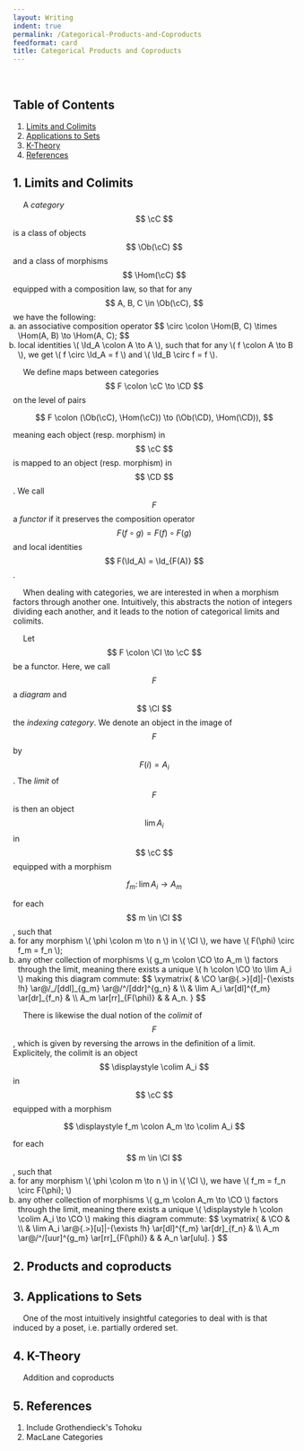 ```yaml
---
layout: Writing
indent: true
permalink: /Categorical-Products-and-Coproducts
feedformat: card
title: Categorical Products and Coproducts
---
```

<style>
    ol.list-style {
        margin-top: -15px;
        margin-bottom: 0px;
        margin-left: -15px;
    }
}
</style>
$$ \newcommand{\cC}{\mathcal{C}} \newcommand{\CD}{\mathcal{D}} \newcommand{\CI}{\mathcal{I}} \newcommand{\CO}{\mathcal{O}} \DeclareMathOperator{\colim}{colim} \DeclareMathOperator{\Ob}{Ob} \DeclareMathOperator{\Hom}{Hom} \DeclareMathOperator{\Id}{Id} $$
<br>
## Table of Contents
1. [Limits and Colimits](#1-limits-and-colimits)
2. [Applications to Sets](#2-applications-to-sets)
3. [K-Theory](#3-k-theory)
4. [References](#4-references)

## 1. Limits and Colimits

&emsp; A *category* $$ \cC $$ is a class of objects $$ \Ob(\cC) $$ and a class of morphisms $$ \Hom(\cC) $$ equipped with a composition law, so that for any $$ A, B, C \in \Ob(\cC), $$ we have the following: 
<ol type="a" class="list-style">
  <li>an associative composition operator $$ \circ \colon \Hom(B, C) \times \Hom(A, B) \to \Hom(A, C); $$</li>
  <li>local identities \( \Id_A \colon A \to A \), such that for any \( f \colon A \to B \), we get \( f \circ \Id_A = f \) and \( \Id_B \circ f = f \).</li>
</ol> 

&emsp; We define maps between categories $$ F \colon \cC \to \CD $$ on the level of pairs 

$$ 
    F \colon (\Ob(\cC), \Hom(\cC)) \to (\Ob(\CD), \Hom(\CD)),
$$

meaning each object (resp. morphism) in $$ \cC $$ is mapped to an object (resp. morphism) in $$ \CD $$. We call $$ F $$ a *functor* if it preserves the composition operator $$ F(f \circ g) = F(f) \circ F(g) $$ and local identities $$ F(\Id_A) = \Id_{F(A)} $$.

&emsp; When dealing with categories, we are interested in when a morphism factors through another one. Intuitively, this abstracts the notion of integers dividing each another, and it leads to the notion of categorical limits and colimits. 

&emsp; Let $$ F \colon \CI \to \cC $$ be a functor. Here, we call $$ F $$ a *diagram* and $$ \CI $$ the *indexing category*. We denote an object in the image of $$ F $$ by $$ F(i) = A_i $$. The *limit* of $$ F $$ is then an object $$ \lim A_i $$ in $$ \cC $$ equipped with a morphism

$$ 
f_m \colon \lim A_i \to A_m 
$$ 

for each $$ m \in \CI $$, such that 
<ol type="a" class="list-style">
    <li>for any morphism \( \phi \colon m \to n \) in \( \CI \), we have \( F(\phi) \circ f_m = f_n \);</li>
    <li>any other collection of morphisms \( g_m \colon \CO \to A_m \) factors through the limit, meaning there exists a unique \( h \colon \CO \to \lim A_i \) making this diagram commute: 
        $$ 
        \xymatrix{ 
            & \CO \ar@{.>}[d]|-{\exists !h} \ar@/_/[ddl]_{g_m} \ar@/^/[ddr]^{g_n} & \\
            & \lim A_i \ar[dl]^{f_m} \ar[dr]_{f_n} & \\
            A_m \ar[rr]_{F(\phi)} & & A_n.
        } 
        $$</li>
</ol>

&emsp; There is likewise the dual notion of the *colimit* of $$ F $$, which is given by reversing the arrows in the definition of a limit. Explicitely, the colimit is an object $$ \displaystyle \colim A_i $$ in $$ \cC $$ equipped with a morphism

$$ 
\displaystyle f_m \colon A_m \to \colim A_i
$$ 

for each $$ m \in \CI $$, such that 
<ol type="a" class="list-style">
    <li>for any morphism \( \phi \colon m \to n \) in \( \CI \), we have \( f_m =  f_n \circ F(\phi); \)</li>
    <li>any other collection of morphisms \( g_m \colon A_m \to \CO \) factors through the limit, meaning there exists a unique \( \displaystyle h \colon \colim A_i \to \CO \) making this diagram commute: 
        $$ 
        \xymatrix{ 
            & \CO & \\
            & \lim A_i \ar@{.>}[u]|-{\exists !h} \ar[dl]^{f_m} \ar[dr]_{f_n} & \\
            A_m \ar@/^/[uur]^{g_m} \ar[rr]_{F(\phi)} & & A_n \ar[ulu].
        } 
        $$</li>
</ol> 

## 2. Products and coproducts




## 3. Applications to Sets

&emsp; One of the most intuitively insightful categories to deal with is that induced by a poset, i.e. partially ordered set.


## 4. K-Theory

&emsp; Addition and coproducts


## 5. References

1. Include Grothendieck's Tohoku
2. MacLane Categories
